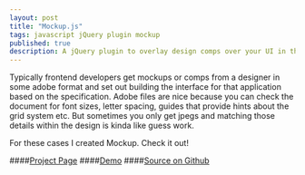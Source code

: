 ```yaml
---
layout: post
title: "Mockup.js"
tags: javascript jQuery plugin mockup
published: true
description: A jQuery plugin to overlay design comps over your UI in the browser
---
```


Typically frontend developers get mockups or comps from a designer in some adobe format and set out building the interface for that application based on the specification. Adobe files are nice because you can check the document for font sizes, letter spacing, guides that provide hints about the grid system etc. But sometimes you only get jpegs and matching those details within the design is kinda like guess work.

For these cases I created Mockup. Check it out!

####[Project Page](http://robincwillis.github.io/Mockup/)
####[Demo](http://robincwillis.github.io/Mockup/example/index.html)
####[Source on Github](https://github.com/robincwillis/Mockup)


